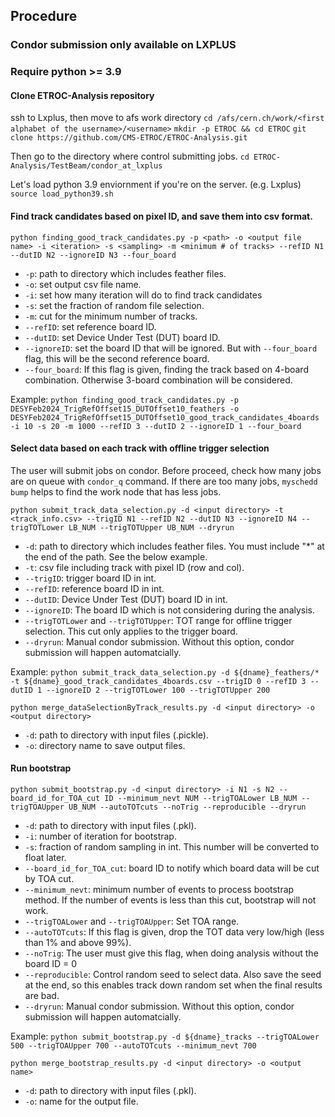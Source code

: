 ## Procedure
### Condor submission only available on LXPLUS
### Require python >= 3.9

#### Clone ETROC-Analysis repository
ssh to Lxplus, then move to afs work directory
```cd /afs/cern.ch/work/<first alphabet of the username>/<username>```
```mkdir -p ETROC && cd ETROC```
```git clone https://github.com/CMS-ETROC/ETROC-Analysis.git```

Then go to the directory where control submitting jobs.
```cd ETROC-Analysis/TestBeam/condor_at_lxplus```

Let's load python 3.9 enviornment if you're on the server. (e.g. Lxplus)
```source load_python39.sh```

#### Find track candidates based on pixel ID, and save them into csv format.

```python finding_good_track_candidates.py -p <path> -o <output file name> -i <iteration> -s <sampling> -m <minimum # of tracks> --refID N1 --dutID N2 --ignoreID N3 --four_board```
- `-p`: path to directory which includes feather files.
- `-o`: set output csv file name.
- `-i`: set how many iteration will do to find track candidates
- `-s`: set the fraction of random file selection.
- `-m`: cut for the minimum number of tracks.
- `--refID`: set reference board ID.
- `--dutID`: set Device Under Test (DUT) board ID.
- `--ignoreID`: set the board ID that will be ignored. But with `--four_board` flag, this will be the second reference board.
- `--four_board`: If this flag is given, finding the track based on 4-board combination. Otherwise 3-board combination will be considered.

Example:
```python finding_good_track_candidates.py -p DESYFeb2024_TrigRefOffset15_DUTOffset10_feathers -o DESYFeb2024_TrigRefOffset15_DUTOffset10_good_track_candidates_4boards -i 10 -s 20 -m 1000 --refID 3 --dutID 2 --ignoreID 1 --four_board```

#### Select data based on each track with offline trigger selection

The user will submit jobs on condor. Before proceed, check how many jobs are on queue with `condor_q` command. If there are too many jobs, `myschedd bump` helps to find the work node that has less jobs.

```python submit_track_data_selection.py -d <input directory> -t <track_info.csv> --trigID N1 --refID N2 --dutID N3 --ignoreID N4 --trigTOTLower LB_NUM --trigTOTUpper UB_NUM --dryrun```
- `-d`: path to directory which includes feather files. You must include "*" at the end of the path. See the below example.
- `-t`: csv file including track with pixel ID (row and col).
- `--trigID`: trigger board ID in int.
- `--refID`: reference board ID in int.
- `--dutID`: Device Under Test (DUT) board ID in int.
- `--ignoreID`: The board ID which is not considering during the analysis.
- `--trigTOTLower` and `--trigTOTUpper`: TOT range for offline trigger selection. This cut only applies to the trigger board.
- `--dryrun`: Manual condor submission. Without this option, condor submission will happen automatcially.

Example:
```python submit_track_data_selection.py -d ${dname}_feathers/* -t ${dname}_good_track_candidates_4boards.csv --trigID 0 --refID 3 --dutID 1 --ignoreID 2 --trigTOTLower 100 --trigTOTUpper 200```

```python merge_dataSelectionByTrack_results.py -d <input directory> -o <output directory>```
- `-d`: path to directory with input files (.pickle).
- `-o`: directory name to save output files.

#### Run bootstrap

```python submit_bootstrap.py -d <input directory> -i N1 -s N2 --board_id_for_TOA_cut ID --minimum_nevt NUM --trigTOALower LB_NUM --trigTOAUpper UB_NUM --autoTOTcuts --noTrig --reproducible --dryrun```
- `-d`: path to directory with input files (.pkl).
- `-i`: number of iteration for bootstrap.
- `-s`: fraction of random sampling in int. This number will be converted to float later.
- `--board_id_for_TOA_cut`: board ID to notify which board data will be cut by TOA cut.
- `--minimum_nevt`: minimum number of events to process bootstrap method. If the number of events is less than this cut, bootstrap will not work.
- `--trigTOALower` and `--trigTOAUpper`: Set TOA range.
- `--autoTOTcuts`: If this flag is given, drop the TOT data very low/high (less than 1% and above 99%).
- `--noTrig`: The user must give this flag, when doing analysis without the board ID = 0
- `--reproducible`: Control random seed to select data. Also save the seed at the end, so this enables track down random set when the final results are bad.
- `--dryrun`: Manual condor submission. Without this option, condor submission will happen automatcially.

Example:
```python submit_bootstrap.py -d ${dname}_tracks --trigTOALower 500 --trigTOAUpper 700 --autoTOTcuts --minimum_nevt 700```

```python merge_bootstrap_results.py -d <input directory> -o <output name>```
- `-d`: path to directory with input files (.pkl).
- `-o`: name for the output file.
